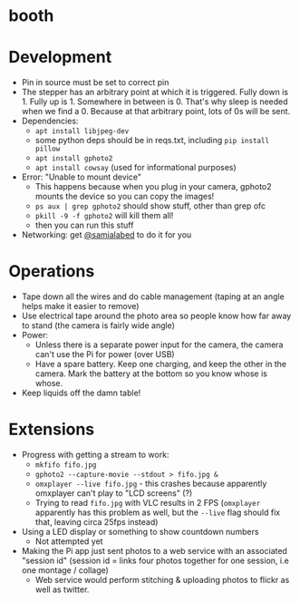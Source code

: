 # booth

# Development

- Pin in source must be set to correct pin
- The stepper has an arbitrary point at which it is triggered. Fully down is 1. Fully up is 1. Somewhere in between is 0. That's why sleep is needed when we find a 0. Because at that arbitrary point, lots of 0s will be sent.
- Dependencies:
    - `apt install libjpeg-dev`
    - some python deps should be in reqs.txt, including `pip install pillow`
    - `apt install gphoto2`
    - `apt install cowsay` (used for informational purposes)
- Error: "Unable to mount device"
    - This happens because when you plug in your camera, gphoto2 mounts the device so you can copy the images!
    - `ps aux | grep gphoto2` should show stuff, other than grep ofc
    - `pkill -9 -f gphoto2` will kill them all!
    - then you can run this stuff
- Networking: get [@samialabed](https://github.com/samialabed) to do it for you

# Operations

- Tape down all the wires and do cable management (taping at an angle helps make it easier to remove)
- Use electrical tape around the photo area so people know how far away to stand (the camera is fairly wide angle)
- Power:
    - Unless there is a separate power input for the camera, the camera can't use the Pi for power (over USB)
    - Have a spare battery. Keep one charging, and keep the other in the camera. Mark the battery at the bottom so you know whose is whose.
- Keep liquids off the damn table!

# Extensions

- Progress with getting a stream to work:
    - `mkfifo fifo.jpg`
    - `gphoto2 --capture-movie --stdout > fifo.jpg &`
    - `omxplayer --live fifo.jpg` - this crashes because apparently omxplayer can't play to "LCD screens" (?)
    - Trying to read `fifo.jpg` with VLC results in 2 FPS (`omxplayer` apparently has this problem as well, but the `--live` flag should fix that, leaving circa 25fps instead)
- Using a LED display or something to show countdown numbers
    - Not attempted yet
- Making the Pi app just sent photos to a web service with an associated "session id" (session id = links four photos together for one session, i.e one montage / collage)
    - Web service would perform stitching & uploading photos to flickr as well as twitter.
